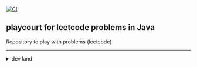 [![CI](https://github.com/dzmitry-charnavoki/playcourt-leetcode/actions/workflows/ci.yml/badge.svg)](https://github.com/dzmitry-charnavoki/playcourt-leetcode/actions/workflows/ci.yml)

## playcourt for leetcode problems in Java

Repository to play with problems (leetcode)



___

<details><summary>dev land </summary>
this section will be moved

## Dev

### checkstyle

[checkstyle doc](https://checkstyle.sourceforge.io/)

* install plugin for IntelliJ Idea
* setup it as CodeFormatter:
  * Settings -> Editor -> CodeStyle > Scheme -> Project
  * Settings -> Editor -> CodeStyle > Scheme -> Import Scheme -> Checkstyle Configuration

### useful cmds

How to check new versions
```cmd
mvn versions:display-dependency-updates
mvn versions:display-plugin-updates
mvn versions:use-latest-versions
mvn versions:display-property-updates
```

How to find a Maven dependency version declaration imported from a BOM
```
mvn org.apache.maven.plugins:maven-help-plugin:3.2.0:effective-pom -Dverbose=true -Doutput=effective-pom.xml
```

</details>


